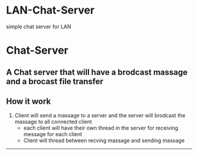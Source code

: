 # LAN-Chat-Server
simple chat server for LAN
# Chat-Server
A Chat server that will have a brodcast massage and a brocast file transfer
---
## How it work

1. Client will send a massage to a server and the server will brodcast the massage to all connected client
    - each client will have their own thread in the server for receiving message for each client
    - Client will thread between recving massage and sending massage
---
